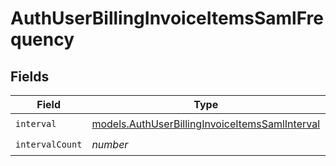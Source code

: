 # AuthUserBillingInvoiceItemsSamlFrequency


## Fields

| Field                                                                                                  | Type                                                                                                   | Required                                                                                               | Description                                                                                            |
| ------------------------------------------------------------------------------------------------------ | ------------------------------------------------------------------------------------------------------ | ------------------------------------------------------------------------------------------------------ | ------------------------------------------------------------------------------------------------------ |
| `interval`                                                                                             | [models.AuthUserBillingInvoiceItemsSamlInterval](../models/authuserbillinginvoiceitemssamlinterval.md) | :heavy_check_mark:                                                                                     | N/A                                                                                                    |
| `intervalCount`                                                                                        | *number*                                                                                               | :heavy_check_mark:                                                                                     | N/A                                                                                                    |